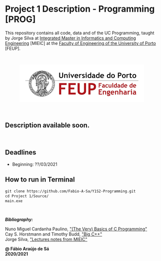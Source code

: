 # Project 1 Description - Programming [PROG]

This repository contains all code, data and  of the UC Programming, taught by Jorge Silva at [Integrated Master in Informatics and Computing Engineering](https://sigarra.up.pt/feup/pt/cur_geral.cur_view?pv_curso_id=742) [MIEIC] at the [Faculty of Engineering of the University of Porto](https://sigarra.up.pt/feup/pt/web_page.Inicial) [FEUP]. <br/>

<br/>
<p align="center">
  <img 
      title = "FEUP logo"
      src = "Images/FEUP_logo.png" 
      alt = "FEUP Logo" 
    />
</p>

<br/>

## Description available soon.
<br/>

## Deadlines
 - Beginning: ??/03/2021


## How to run in Terminal
```
git clone https://github.com/Fabio-A-Sa/Y1S2-Programming.git
cd Project 1/Source/
main.exe
```
<br>

***Bibliography:*** 

Nuno Miguel Cardanha Paulino, ["(The Very) Basics of C Programming"](https://paginas.fe.up.pt/~nmcp/basicsofC_v065.pdf) <br>
Cay S. Horstmann and Timothy Budd, ["Big C++"](https://horstmann.com/bigcpp/bigcpp1.html) <br>
Jorge Silva, ["Lectures notes from MIEIC"](https://github.com/Fabio-A-Sa/Y1S2-Programming/blob/main/Notes/Notebook.pdf)

**@ Fábio Araújo de Sá** <br/>
**2020/2021**
